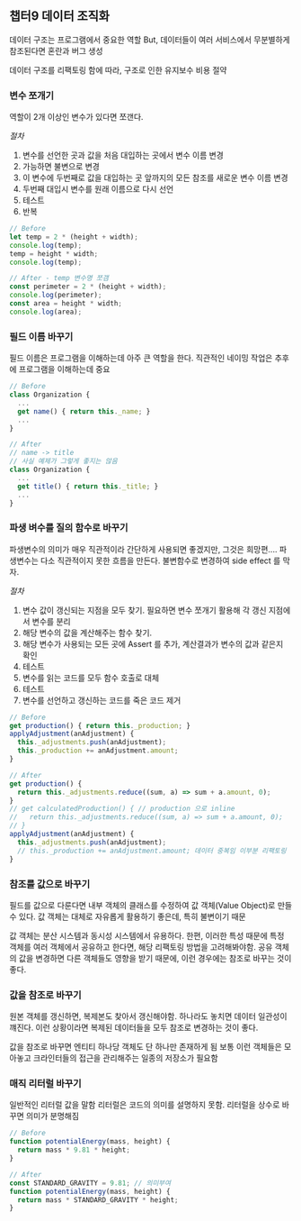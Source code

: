## 챕터9 데이터 조직화

데이터 구조는 프로그램에서 중요한 역할
But, 데이터들이 여러 서비스에서 무분별하게 참조된다면 혼란과 버그 생성

데이터 구조를 리팩토링 함에 따라, 구조로 인한 유지보수 비용 절약

### 변수 쪼개기
역할이 2개 이상인 변수가 있다면 쪼갠다. 

_절차_
1. 변수를 선언한 곳과 값을 처음 대입하는 곳에서 변수 이름 변경
2. 가능하면 불변으로 변경
3. 이 변수에 두번째로 값을 대입하는 곳 앞까지의 모든 참조를 새로운 변수 이름 변경
4. 두번째 대입시 변수를 원래 이름으로 다시 선언
5. 테스트
6. 반복

```javascript
// Before
let temp = 2 * (height + width);
console.log(temp);
temp = height * width;
console.log(temp);
```

```javascript
// After - temp 변수명 쪼갬
const perimeter = 2 * (height + width);
console.log(perimeter);
const area = height * width;
console.log(area);
```

### 필드 이름 바꾸기
필드 이름은 프로그램을 이해하는데 아주 큰 역할을 한다. 직관적인 네이밍 작업은 추후에 프로그램을 이해하는데 중요

```javascript
// Before
class Organization {
  ...
  get name() { return this._name; }
  ...
}
```

```javascript
// After
// name -> title
// 사실 예제가 그렇게 좋지는 않음
class Organization {
  ...
  get title() { return this._title; }
  ...
}
```

### 파생 벼수를 질의 함수로 바꾸기
파생변수의 의미가 매우 직관적이라 간단하게 사용되면 좋겠지만, 그것은 희망편....
파생변수는 다소 직관적이지 못한 흐름을 만든다. 불변함수로 변경하여 side effect 를 막자.

_절차_
1. 변수 값이 갱신되는 지점을 모두 찾기. 필요하면 변수 쪼개기 활용해 각 갱신 지점에서 변수를 분리
2. 해당 변수의 값을 계산해주는 함수 찾기.
3. 해당 변수가 사용되는 모든 곳에 Assert 를 추가, 계산결과가 변수의 값과 같은지 확인
4. 테스트
5. 변수를 읽는 코드를 모두 함수 호출로 대체
6. 테스트
7. 변수를 선언하고 갱신하는 코드를 죽은 코드 제거

```javascript
// Before
get production() { return this._production; }
applyAdjustment(anAdjustment) {
  this._adjustments.push(anAdjustment);
  this._production += anAdjustment.amount;
}
```

```javascript
// After
get production() {
  return this._adjustments.reduce((sum, a) => sum + a.amount, 0); 
}
// get calculatedProduction() { // production 으로 inline
//   return this._adjustments.reduce((sum, a) => sum + a.amount, 0); 
// }
applyAdjustment(anAdjustment) {
  this._adjustments.push(anAdjustment);
  // this._production += anAdjustment.amount; 데이터 중복임 이부분 리팩토링 
}
```

### 참조를 값으로 바꾸기

필드를 값으로 다룬다면 내부 객체의 클래스를 수정하여 값 객체(Value Object)로 만들 수 있다. 값 객체는 대체로 자유롭게 활용하기 좋은데, 특히 불변이기 때문

값 객체는 분산 시스템과 동시성 시스템에서 유용하다.
한편, 이러한 특성 때문에 특정 객체를 여러 객체에서 공유하고 한다면, 해당 리팩토링 방법을 고려해봐야함.
공유 객체의 값을 변경하면 다른 객체들도 영향을 받기 때문에, 이런 경우에는 참조로 바꾸는 것이 좋다.

### 값을 참조로 바꾸기
원본 객체를 갱신하면, 복제본도 찾아서 갱신해야함. 하나라도 놓치면 데이터 일관성이 꺠진다. 
이런 상황이라면 복제된 데이터들을 모두 참조로 변경하는 것이 좋다.

값을 참조로 바꾸면 엔티티 하나당 객체도 단 하나만 존재하게 됨
보통 이런 객체들은 모아놓고 크라인터들의 접근을 관리해주는 일종의 저장소가 필요함


### 매직 리터럴 바꾸기
일반적인 리터럴 값을 말함
리터럴은 코드의 의미를 설명하지 못함. 리터럴을 상수로 바꾸면 의미가 분명해짐

```javascript
// Before
function potentialEnergy(mass, height) {
  return mass * 9.81 * height;
}
```

```javascript
// After
const STANDARD_GRAVITY = 9.81; // 의미부여
function potentialEnergy(mass, height) {
  return mass * STANDARD_GRAVITY * height;
}
```